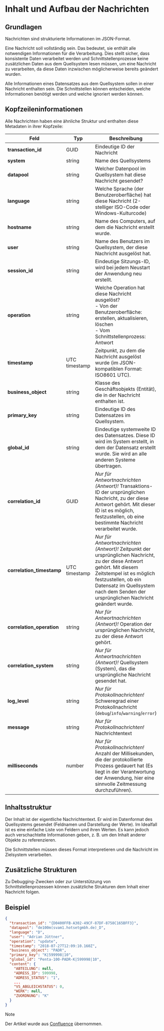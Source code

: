 # Inhalt und Aufbau der Nachrichten

## Grundlagen

Nachrichten sind strukturierte Informationen im JSON-Format.

Eine Nachricht soll vollständig sein. Das bedeutet, sie enthält alle notwendigen Informationen für die Verarbeitung. Dies stellt sicher, dass konsistente Daten verarbeitet werden und Schnittstellenprozesse keine zusätzlichen Daten aus dem Quellsystem lesen müssen, um eine Nachricht zu verarbeiten, da diese Daten inzwischen möglicherweise bereits geändert wurden.

Alle Informationen eines Datensatzes aus dem Quellsystem sollen in einer Nachricht enthalten sein. Die Schnittstellen können entscheiden, welche Informationen benötigt werden und welche ignoriert werden können.

## Kopfzeileninformationen

Alle Nachrichten haben eine ähnliche Struktur und enthalten diese Metadaten in ihrer Kopfzeile:

| Feld                      | Typ           | Beschreibung                                                                                                                                                                                                                                                   | Beispiel                                            |
|---------------------------|---------------|----------------------------------------------------------------------------------------------------------------------------------------------------------------------------------------------------------------------------------------------------------------|-----------------------------------------------------|
| **transaction_id**        | GUID          | Eindeutige ID der Nachricht                                                                                                                                                                                                                                    | `{D0400FFB-A302-49CF-87DF-8758C165BFF3}`            |
| **system**                | string        | Name des Quellsystems                                                                                                                                                                                                                                          | `"penta"`                                           |
| **datapool**              | string        | Welcher Datenpool im Quellsystem hat diese Nachricht gesendet?                                                                                                                                                                                                 | `de100m(svam1.hotsetgmbh.de)_D`                     |
| **language**              | string        | Welche Sprache (der Benutzeroberfläche) hat diese Nachricht (2-stelliger ISO-Code oder Windows-Kulturcode)                                                                                                                                                     | `"de"` oder `"en-us"`                               |
| **hostname**              | string        | Name des Computers, auf dem die Nachricht erstellt wurde.                                                                                                                                                                                                      |                                                     |
| **user**                  | string        | Name des Benutzers im Quellsystem, der diese Nachricht ausgelöst hat.                                                                                                                                                                                          | `"Dirk Festerling"` oder `"dfesterling@hotset.com"` |
| **session_id**            | string        | Eindeutige Sitzungs-ID, wird bei jedem Neustart der Anwendung neu erstellt.                                                                                                                                                                                    |                                                     |
| **operation**             | string        | Welche Operation hat diese Nachricht ausgelöst? <br> - Von der Benutzeroberfläche: erstellen, aktualisieren, löschen <br> - Vom Schnittstellenprozess: Antwort                                                                                                 |                                                     |
| **timestamp**             | UTC timestamp | Zeitpunkt, zu dem die Nachricht ausgelöst wurde (im JSON-kompatiblen Format: ISO8601 UTC).                                                                                                                                                                     | `2012-04-23T18:25:43.511Z`                          |
| **business_object**       | string        | Klasse des Geschäftsobjekts (Entität), die in der Nachricht enthalten ist.                                                                                                                                                                                     | `PADR`                                              |
| **primary_key**           | string        | Eindeutige ID des Datensatzes im Quellsystem.                                                                                                                                                                                                                  | `K\|59998\|10`                                      |
| **global_id**             | string        | Eindeutige systemweite ID des Datensatzes. Diese ID wird im System erstellt, in dem der Datensatz erstellt wurde. Sie wird an alle anderen Systeme übertragen.                                                                                                 | `Penta-100-PADR-K\|599998\|10`                      |
| **correlation_id**        | GUID          | *Nur für Antwortnachrichten (Antwort)!* Transaktions-ID der ursprünglichen Nachricht, zu der diese Antwort gehört. Mit dieser ID ist es möglich, festzustellen, ob eine bestimmte Nachricht verarbeitet wurde.                                                 |                                                     |
| **correlation_timestamp** | UTC timestamp | *Nur für Antwortnachrichten (Antwort)!* Zeitpunkt der ursprünglichen Nachricht, zu der diese Antwort gehört. Mit diesem Zeitstempel ist es möglich festzustellen, ob ein Datensatz im Quellsystem nach dem Senden der ursprünglichen Nachricht geändert wurde. |                                                     |
| **correlation_operation** | string        | *Nur für Antwortnachrichten (Antwort)!* Operation der ursprünglichen Nachricht, zu der diese Antwort gehört.                                                                                                                                                   |                                                     |
| **correlation_system**    | string        | *Nur für Antwortnachrichten (Antwort)!* Quellsystem (System), das die ursprüngliche Nachricht gesendet hat.                                                                                                                                                    |                                                     |
| **log_level**             | string        | *Nur für Protokollnachrichten!* Schweregrad einer Protokollnachricht (`debug`/`info`/`warning`/`error`)                                                                                                                                                        |                                                     |
| **message**               | string        | *Nur für Protokollnachrichten!* Nachrichtentext                                                                                                                                                                                                                |                                                     |
| **milliseconds**          | number        | *Nur für Protokollnachrichten!* Anzahl der Millisekunden, die der protokollierte Prozess gedauert hat (Es liegt in der Verantwortung der Anwendung, hier eine sinnvolle Zeitmessung durchzuführen).                                                            |                                                     |

## Inhaltsstruktur

Der Inhalt ist der eigentliche Nachrichtentext. Er wird im Datenformat des Quellsystems gesendet (Feldnamen und Darstellung der Werte). Im Idealfall ist es eine einfache Liste von Feldern und ihren Werten. Es kann jedoch auch verschachtelte Informationen geben, z. B. um den Inhalt anderer Objekte zu referenzieren.

Die Schnittstellen müssen dieses Format interpretieren und die Nachricht im Zielsystem verarbeiten.

## Zusätzliche Strukturen

Zu Debugging-Zwecken oder zur Unterstützung von Schnittstellenprozessen können zusätzliche Strukturen dem Inhalt einer Nachricht folgen.

## Beispiel

```json
{
  "transaction_id": "{D0400FFB-A302-49CF-87DF-8758C165BFF3}",
  "datapool": "de100m(svam1.hotsetgmbh.de)_D",
  "language": "D",
  "user": "Adrian Jüttner",
  "operation": "update",
  "timestamp": "2018-07-27T12:09:10.160Z",
  "business_object": "PADR",
  "primary_key": "K|599998|10",
  "global_id": "Penta-100-PADR-K|599998|10",
  "content": {
    "ABTEILUNG": null,
    "ADRESS_ID": 599998,
    "ADRESS_STATUS": "1",
    ...
    "VS_ABGLEICHSTATUS": 0,
    "WERK": null,
    "ZUORDNUNG": "K"
  }
}
```

>[!NOTE]
>Der Artikel wurde aus [Confluence](https://hotset.atlassian.net/wiki/spaces/ITGLOB/pages/249790468/Inhalt+und+Aufbau+der+Nachrichten) übernommen.
